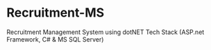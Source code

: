 # Recruitment-MS
Recruitment Management System using dotNET Tech Stack (ASP.net Framework, C# &amp; MS SQL Server)
